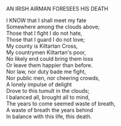 AN IRISH AIRMAN FORESEES HIS DEATH  
  
I KNOW that I shall meet my fate  
Somewhere among the clouds above;  
Those that I fight I do not hate,  
Those that I guard I do not love;  
My county is Kiltartan Cross,  
My countrymen Kiltartan's poor,  
No likely end could bring them loss  
Or leave them happier than before.  
Nor law, nor duty bade me fight,  
Nor public men, nor cheering crowds,  
A lonely impulse of delight  
Drove to this tumult in the clouds;  
I balanced all, brought all to mind,  
The years to come seemed waste of breath,  
A waste of breath the years behind  
In balance with this life, this death.  
